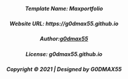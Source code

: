 <h5 align="center">Template Name: Maxportfolio</h5>
<h5 align="center">Website URL: https://g0dmax55.github.io</h5>
<h5 align="center">Author:<a href="https://www.instagram.com/g0dmax55">g0dmax55</a></h5>
<h5 align="center">License: g0dmax55.github.io</h5>
<h5 align="center">Copyright © 2021 | Designed by G0DMAX55</h5>

